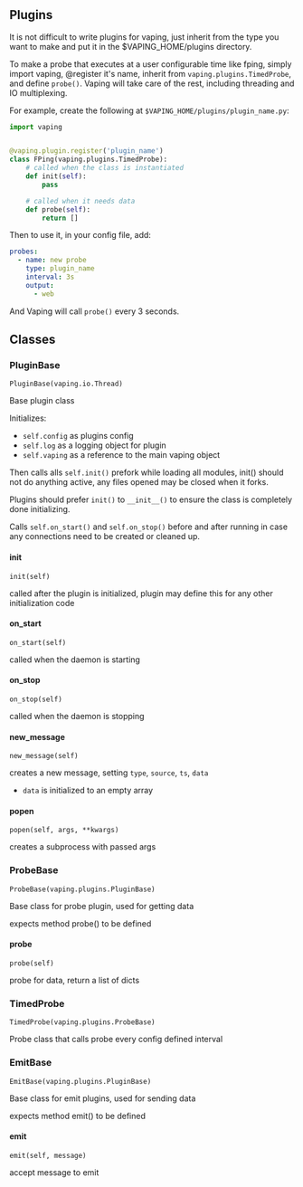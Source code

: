 #

## Plugins

It is not difficult to write plugins for vaping, just inherit from the type you
want to make and put it in the $VAPING_HOME/plugins directory.

To make a probe that executes at a user configurable time like fping, simply
import vaping, @register it's name, inherit from `vaping.plugins.TimedProbe`,
and define `probe()`. Vaping will take care of the rest, including threading
and IO multiplexing.

For example, create the following at `$VAPING_HOME/plugins/plugin_name.py`:

```py
import vaping


@vaping.plugin.register('plugin_name')
class FPing(vaping.plugins.TimedProbe):
    # called when the class is instantiated
    def init(self):
        pass

    # called when it needs data
    def probe(self):
        return []

```

Then to use it, in your config file, add:

```yaml
probes:
  - name: new probe
    type: plugin_name
    interval: 3s
    output:
      - web
```

And Vaping will call `probe()` every 3 seconds.


## Classes

### PluginBase

```
PluginBase(vaping.io.Thread)
```

Base plugin class

Initializes:

- `self.config` as plugins config
- `self.log` as a logging object for plugin
- `self.vaping` as a reference to the main vaping object

Then calls alls `self.init()` prefork while loading all modules, init() should
not do anything active, any files opened may be closed when it forks.

Plugins should prefer `init()` to `__init__()` to ensure the class is
completely done initializing.

Calls `self.on_start()` and `self.on_stop()` before and after running in
case any connections need to be created or cleaned up.

#### init

```
init(self)
```

called after the plugin is initialized, plugin may define this for any
other initialization code

#### on_start

```
on_start(self)
```

called when the daemon is starting

#### on_stop

```
on_stop(self)
```

called when the daemon is stopping

#### new_message

```
new_message(self)
```

creates a new message, setting `type`, `source`, `ts`, `data`
- `data` is initialized to an empty array

#### popen

```
popen(self, args, **kwargs)
```

creates a subprocess with passed args


### ProbeBase

```
ProbeBase(vaping.plugins.PluginBase)
```

Base class for probe plugin, used for getting data

expects method probe() to be defined

#### probe

```
probe(self)
```

probe for data, return a list of dicts


### TimedProbe

```
TimedProbe(vaping.plugins.ProbeBase)
```

Probe class that calls probe every config defined interval


### EmitBase

```
EmitBase(vaping.plugins.PluginBase)
```

Base class for emit plugins, used for sending data

expects method emit() to be defined

#### emit

```
emit(self, message)
```

accept message to emit


